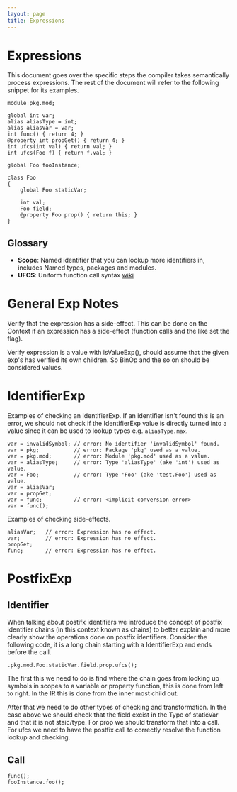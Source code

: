 ```yaml
---
layout: page
title: Expressions
---
```


# Expressions

This document goes over the specific steps the compiler takes semantically process
expressions. The rest of the document will refer to the following snippet for its
examples.

    module pkg.mod;

    global int var;
    alias aliasType = int;
    alias aliasVar = var;
    int func() { return 4; }
    @property int propGet() { return 4; }
    int ufcs(int val) { return val; }
    int ufcs(Foo f) { return f.val; }

    global Foo fooInstance;

    class Foo
    {
    	global Foo staticVar;

    	int val;
    	Foo field;
    	@property Foo prop() { return this; }
    }

## Glossary
 * **Scope**: Named identifier that you can lookup more identifiers in,
   includes Named types, packages and modules.
 * **UFCS**: Uniform function call syntax
   [wiki](https://en.wikipedia.org/wiki/Uniform_Function_Call_Syntax)

# General Exp Notes

Verify that the expression has a side-effect. This can be done on the Context
if an expression has a side-effect (function calls and the like set the flag).

Verify expression is a value with isValueExp(), should assume that the given
exp's has verified its own children. So BinOp and the so on should be
considered values.

# IdentifierExp

Examples of checking an IdentifierExp. If an identifier isn't found this is an
error, we should not check if the IdentifierExp value is directly turned into a
value since it can be used to lookup types e.g. `aliasType.max`. 

    var = invalidSymbol; // error: No identifier 'invalidSymbol' found.
    var = pkg;           // error: Package 'pkg' used as a value.
    var = pkg.mod;       // error: Module 'pkg.mod' used as a value.
    var = aliasType;     // error: Type 'aliasType' (ake 'int') used as value.
    var = Foo;           // error: Type 'Foo' (ake 'test.Foo') used as value.
    var = aliasVar;
    var = propGet;
    var = func;          // error: <implicit conversion error>
    var = func();

Examples of checking side-effects.

    aliasVar;   // error: Expression has no effect.
    var;        // error: Expression has no effect.
    propGet;
    func;       // error: Expression has no effect.


# PostfixExp

## Identifier

When talking about postifx identifiers we introduce the concept of postfix
identifier chains (in this context known as chains) to better explain and
more clearly show the operations done on postfix identifiers. Consider the
following code, it is a long chain starting with a IdentifierExp and ends
before the call.

    .pkg.mod.Foo.staticVar.field.prop.ufcs();

The first this we need to do is find where the chain goes from looking up
symbols in scopes to a variable or property function, this is done from left
to right. In the IR this is done from the inner most child out.

After that we need to do other types of checking and transformation. In the
case above we should check that the field excist in the Type of staticVar
and that it is not staic/type. For prop we should transform that into a call.
For ufcs we need to have the postfix call to correctly resolve the function
lookup and checking.

## Call

    func();
    fooInstance.foo();
